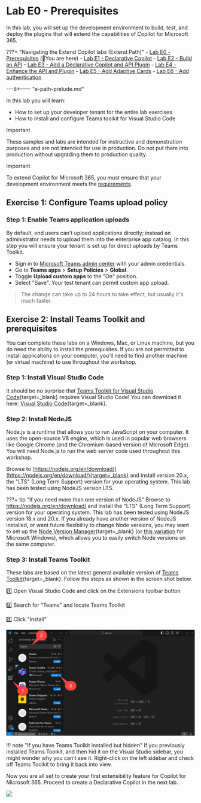 
# Lab E0 - Prerequisites

In this lab, you will set up the development environment to build, test, and deploy the plugins that will extend the capabilities of Copilot for Microsoft 365.

???+ "Navigating the Extend Copilot labs (Extend Path)"
    - [Lab E0 - Prerequisites](./00-prerequisites.md) (📍You are here)
    - [Lab E1 - Declarative Copilot](./01-declarative-copilot.md)
    - [Lab E2 - Build an API](./02-build-the-api.md)
    - [Lab E3 - Add a Declarative Copilot and API Plugin](./03-add-declarative-copilot.md) 
    - [Lab E4 - Enhance the API and Plugin](./04-enhance-api-plugin.md)
    - [Lab E5 - Add Adaptive Cards](./05-add-adaptive-card.md)
    - [Lab E6 - Add authentication](./06-add-authentication.md)

---8<--- "e-path-prelude.md"

In this lab you will learn:

- How to set up your developer tenant for the entire lab exercises
- How to install and configure Teams toolkit for Visual Studio Code

> [!IMPORTANT]
> These samples and labs are intended for instructive and demonstration purposes and are not intended for use in production. Do not put them into production without upgrading them to production quality.

> [!IMPORTANT]  
> To extend Copilot for Microsoft 365, you must ensure that your development environment meets the [requirements](https://learn.microsoft.com/microsoft-365-copilot/extensibility/prerequisites).

## Exercise 1: Configure Teams upload policy

### Step 1: Enable Teams application uploads

By default, end users can't upload applications directly; instead an administrator needs to upload them into the enterprise app catalog. In this step you will ensure your tenant is set up for direct uploads by Teams Toolkit.

- Sign in to [Microsoft Teams admin center](https://admin.teams.microsoft.com/dashboard) with your admin credentials.
- Go to **Teams apps** > **Setup Policies** > **Global**.
- Toggle **Upload custom apps** to the "On" position.
- Select "Save". Your test tenant can permit custom app upload.


> The change can take up to 24 hours to take effect, but usually it's much faster.

<cc-lab-end-step lab="e0" exercise="1" step="1" />

## Exercise 2: Install Teams Toolkit and prerequisites
You can complete these labs on a Windows, Mac, or Linux machine, but you do need the ability to install the prerequisites. If you are not permitted to install applications on your computer, you'll need to find another machine (or virtual machine) to use throughout the workshop.

### Step 1: Install Visual Studio Code

It should be no surprise that [Teams Toolkit for Visual Studio Code](){target=_blank} requires Visual Studio Code! You can download it here: [Visual Studio Code](https://code.visualstudio.com/download){target=_blank}.

<cc-lab-end-step lab="e0" exercise="2" step="1" />

### Step 2: Install NodeJS

Node.js is a runtime that allows you to run JavaScript on your computer. It uses the open-source V8 engine, which is used in popular web browsers like Google Chrome (and the Chromium-based version of Microsoft Edge). You will need Node.js to run the web server code used throughout this workshop.

Browse to [https://nodejs.org/en/download/](https://nodejs.org/en/download/){target=_blank} and install version 20.x, the "LTS" (Long Term Support) version for your operating system. This lab has been tested using NodeJS version LTS.

???+ tip "If you need more than one version of NodeJS"
    Browse to https://nodejs.org/en/download/ and install the "LTS" (Long Term Support) version for your operating system. This lab has been tested using NodeJS version 18.x and 20.x. If you already have another version of NodeJS installed, or want future flexibility to change Node versions, you may want to set up the [Node Version Manager](https://github.com/nvm-sh/nvm){target=_blank} (or [this variation](https://github.com/coreybutler/nvm-windows) for Microsoft Windows), which allows you to easily switch Node versions on the same computer.

<cc-lab-end-step lab="e0" exercise="2" step="2" />

### Step 3: Install Teams Toolkit

These labs are based on the latest general available version of [Teams Toolkit](https://marketplace.visualstudio.com/items?itemName=TeamsDevApp.ms-teams-vscode-extension){target=_blank}.
Follow the steps as shown in the screen shot below.

1️⃣ Open Visual Studio Code and click on the Extensions toolbar button

2️⃣ Search for "Teams" and locate Teams Toolkit

3️⃣ Click "Install"

![Open the App setup policies](../../assets/images/extend-m365-copilot-00/install-ttk.png)

!!! note "If you have Teams Toolkit installed but hidden"
    If you previously installed Teams Toolkit, and then hid it on the Visual Studio sidebar, you might wonder why you can't see it. Right-click on the left sidebar and check off Teams Toolkit to bring it back into view.

<cc-lab-end-step lab="e0" exercise="2" step="3" />
    
Now you are all set to create your first extensibility feature for Copilot for Microsoft 365. Proceed to create a Declarative Copilot in the next lab. 

<img src="https://pnptelemetry.azurewebsites.net/copilot-camp/extend-m365-copilot/00-prerequisites" />